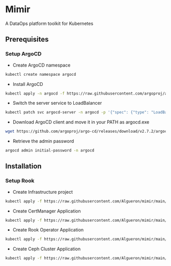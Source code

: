 # Mimir
A DataOps platform toolkit for Kubernetes

## Prerequisites

### Setup ArgoCD

- Create ArgoCD namespace
````bash
kubectl create namespace argocd
````

- Install ArgoCD
````bash
kubectl apply -n argocd -f https://raw.githubusercontent.com/argoproj/argo-cd/stable/manifests/install.yaml
````

- Switch the server service to LoadBalancer
````bash
kubectl patch svc argocd-server -n argocd -p '{"spec": {"type": "LoadBalancer"}}'
````

- Download ArgoCD client and move it in your PATH as argocd.exe
````bash
wget https://github.com/argoproj/argo-cd/releases/download/v2.7.2/argocd-windows-amd64.exe
````

- Retrieve the admin password
````bash
argocd admin initial-password -n argocd
````

## Installation

### Setup Rook

- Create Infrastructure project
````bash
kubectl apply -f https://raw.githubusercontent.com/Algueron/mimir/main/manifests/infrastructure-argo-project.yaml
````
- Create CertManager Application
````bash
kubectl apply -f https://raw.githubusercontent.com/Algueron/mimir/main/manifests/certmanager.yaml
````
- Create Rook Operator Application
````bash
kubectl apply -f https://raw.githubusercontent.com/Algueron/mimir/main/manifests/rook-operator.yaml
````
- Create Ceph Cluster Application
````bash
kubectl apply -f https://raw.githubusercontent.com/Algueron/mimir/main/manifests/ceph-cluster.yaml
````

